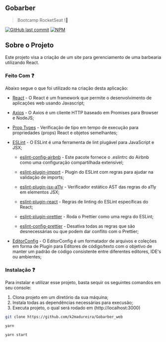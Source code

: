 
## Gobarber

> Bootcamp RocketSeat !🚀

[![GitHub last commit](https://img.shields.io/github/last-commit/rocketseat/react-native-template-rocketseat-advanced.svg)](https://github.com/k2madureira/Gobarber_web/commits/master)
[![NPM](https://img.shields.io/npm/l/react-native-template-rocketseat-advanced.svg)](https://choosealicense.com/licenses/mit)

## Sobre o Projeto 

Este projeto visa a criação de um site para gerenciamento de uma barbearia utilizando React. 


### Feito Com ❓

Abaixo segue o que foi utilizado na criação desta aplicação:

- [React](http://facebook.github.io/react/) - O React é um framework que permite o desenvolvimento de aplicações web usando Javascript;

- [Axios](https://github.com/axios/axios) - O Axios é um cliente HTTP baseado em Promises para Browser e NodeJS;

- [Prop Types](https://github.com/facebook/prop-types) - Verificação de tipo em tempo de execução para propriedades (props) React e objetos semelhantes;

- [ESLint](https://eslint.org/) - O ESLint é uma ferramenta de lint plugável para JavaScript e JSX;

  - [eslint-config-airbnb](https://github.com/airbnb/javascript/tree/master/packages/eslint-config-airbnb) - Este pacote fornece o .eslintrc do Airbnb como uma configuração compartilhada extensível;

  - [eslint-plugin-import](https://github.com/benmosher/eslint-plugin-import) - Plugin do ESLint com regras para ajudar na validação de imports;

  - [eslint-plugin-jsx-a11y](https://github.com/evcohen/eslint-plugin-jsx-a11y) - Verificador estático AST das regras do a11y em elementos JSX;

  - [eslint-plugin-react](https://github.com/yannickcr/eslint-plugin-react) - Regras de linting do ESLint específicas do React;

  - [eslint-plugin-prettier](https://github.com/prettier/eslint-plugin-prettier) - Roda o Prettier como uma regra do ESLint;

  - [eslint-config-prettier](https://github.com/prettier/eslint-config-prettier) - Desativa todas as regras que são desnecessárias ou que podem dar conflito com o Prettier;

- [EditorConfig](https://editorconfig.org/) - O EditorConfig é um formatador de arquivos e coleções em forma de Plugin para Editores de código/texto com o objetivo de manter um padrão de código consistente entre diferentes editores, IDE's ou ambientes;

### Instalação ❓

Para instalar e utilizar esse projeto, basta sequir os seguintes comandos em seu console:
  1. Clona projeto em um diretório da sua máquina;
  2. Instala todas as dependências necessárias para execusão;
  3. Executa projeto, o qual será rodado em (http://localhost:3000)

```sh
git clone https://github.com/k2madureira/Gobarber_web

yarn

yarn start
```

